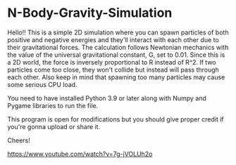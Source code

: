 # N-Body-Gravity-Simulation

Hello!! This is a simple 2D simulation where you can spawn particles of both positive and 
negative energies and they'll interact with each other due to their gravitational forces. The calculation follows Newtonian mechanics with the value of the universal gravitational constant, G, set to 0.01. Since 
this is a 2D world, the force is inversely proportional to R instead of R^2. If two particles 
come too close, they won't collide but instead will pass through each other. Also keep in mind that spawning 
too many particles may cause some serious CPU load.

You need to have installed Python 3.9 or later along with Numpy and Pygame libraries to run the file.

This program is open for modifications but you should give proper credit if you're gonna upload or share it.

Cheers!

https://www.youtube.com/watch?v=7g-jVOLUh2o
